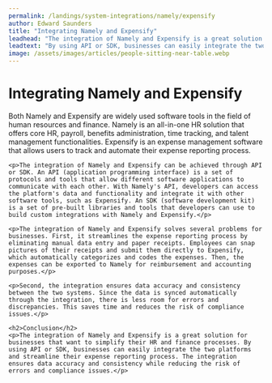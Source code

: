 ```yaml
---
permalink: /landings/system-integrations/namely/expensify
author: Edward Saunders
title: "Integrating Namely and Expensify"
leadhead: "The integration of Namely and Expensify is a great solution for businesses that want to simplify their HR and finance processes"
leadtext: "By using API or SDK, businesses can easily integrate the two platforms and streamline their expense reporting process. The integration ensures data accuracy and consistency while reducing the risk of errors and compliance issues."
image: /assets/images/articles/people-sitting-near-table.webp
---
```

<div class="arttext">	<h1>Integrating Namely and Expensify</h1>
	<p>Both Namely and Expensify are widely used software tools in the field of human resources and finance. Namely is an all-in-one HR solution that offers core HR, payroll, benefits administration, time tracking, and talent management functionalities. Expensify is an expense management software that allows users to track and automate their expense reporting process.</p>

	<p>The integration of Namely and Expensify can be achieved through API or SDK. An API (application programming interface) is a set of protocols and tools that allow different software applications to communicate with each other. With Namely's API, developers can access the platform's data and functionality and integrate it with other software tools, such as Expensify. An SDK (software development kit) is a set of pre-built libraries and tools that developers can use to build custom integrations with Namely and Expensify.</p>

	<p>The integration of Namely and Expensify solves several problems for businesses. First, it streamlines the expense reporting process by eliminating manual data entry and paper receipts. Employees can snap pictures of their receipts and submit them directly to Expensify, which automatically categorizes and codes the expenses. Then, the expenses can be exported to Namely for reimbursement and accounting purposes.</p>

	<p>Second, the integration ensures data accuracy and consistency between the two systems. Since the data is synced automatically through the integration, there is less room for errors and discrepancies. This saves time and reduces the risk of compliance issues.</p>

	<h2>Conclusion</h2>
	<p>The integration of Namely and Expensify is a great solution for businesses that want to simplify their HR and finance processes. By using API or SDK, businesses can easily integrate the two platforms and streamline their expense reporting process. The integration ensures data accuracy and consistency while reducing the risk of errors and compliance issues.</p>
</div>